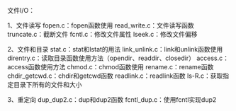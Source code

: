 文件I/O：

1、文件读写
	fopen.c：fopen函数使用
	read_write.c：文件读写函数
	truncate.c：截断文件
	fcntl.c：修改文件属性
	lseek.c：修改文件偏移

2、文件和目录	
	stat.c：stat和lstat的用法
	link_unlink.c：link和unlink函数使用
	direntry.c：读取目录函数使用方法（opendir、readdir、closedir）
	access.c：access函数使用方法
	chmod.c：chmod函数使用
	rename.c：rename函数
	chdir_getcwd.c：chdir和getcwd函数
	readlink.c：readlink函数
	ls-R.c：获取指定目录下所有的文件和大小

3、重定向
	dup_dup2.c：dup和dup2函数
	fcntl_dup.c：使用fcntl实现dup2
	


